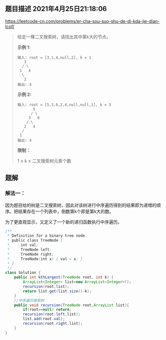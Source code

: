 ## 题目描述	2021年4月25日21:18:06

https://leetcode-cn.com/problems/er-cha-sou-suo-shu-de-di-kda-jie-dian-lcof/

> 
> 给定一棵二叉搜索树，请找出其中第k大的节点。
>
>  
>
> **示例 1:**
>
> ```
> 输入: root = [3,1,4,null,2], k = 1
>    3
>   / \
>  1   4
>   \
>    2
> 输出: 4
> ```
>
> **示例 2:**
>
> ```
> 输入: root = [5,3,6,2,4,null,null,1], k = 3
>        5
>       / \
>      3   6
>     / \
>    2   4
>   /
>  1
> 输出: 4
> ```
>
>  
>
> **限制：**
>
> 1 ≤ k ≤ 二叉搜索树元素个数

## 题解

### 解法一：

因为题目给的树是二叉搜索树，因此对该树进行中序遍历得到的结果即为递增的顺序。把结果存在一个列表中，倒数第k个即是第k大的数。

为了更直观显示，又定义了一个新的递归函数执行中序遍历。

```java
/**
 * Definition for a binary tree node.
 * public class TreeNode {
 *     int val;
 *     TreeNode left;
 *     TreeNode right;
 *     TreeNode(int x) { val = x; }
 * }
 */
class Solution {
    public int kthLargest(TreeNode root, int k) {
        ArrayList<Integer> list=new ArrayList<Integer>();
        recursion(root,list);
        return list.get(list.size()-k);
    }
    //中序遍历搜索树
    public void recursion(TreeNode root,ArrayList list){
        if(root==null) return;
        recursion(root.left,list);
        list.add(root.val);
        recursion(root.right,list);
    }
}
```





























